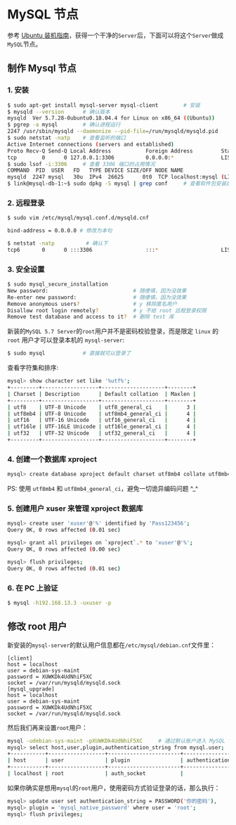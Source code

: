 # MySQL 节点

参考 [Ubuntu 装机指南](https://blog.codekissyoung.com/%E5%88%86%E5%B8%83%E5%BC%8F/UbuntuServer)，获得一个干净的`Server`后，下面可以将这个`Server`做成`MySQL`节点。

## 制作 Mysql 节点

### 1. 安装

```bash
$ sudo apt-get install mysql-server mysql-client        # 安装
$ mysqld --version      # 确认版本
mysqld  Ver 5.7.28-0ubuntu0.18.04.4 for Linux on x86_64 ((Ubuntu))
$ pgrep -a mysql        # 确认进程运行
2247 /usr/sbin/mysqld --daemonize --pid-file=/run/mysqld/mysqld.pid
$ sudo netstat -natp    # 查看监听的端口
Active Internet connections (servers and established)
Proto Recv-Q Send-Q Local Address           Foreign Address         State       PID/Program name
tcp        0      0 127.0.0.1:3306          0.0.0.0:*               LISTEN      2247/mysqld
$ sudo lsof -i:3306     # 查看 3306 端口的占用情况
COMMAND  PID  USER   FD   TYPE DEVICE SIZE/OFF NODE NAME
mysqld  2247 mysql   30u  IPv4  26625      0t0  TCP localhost:mysql (LISTEN)
$ link@mysql-db-1:~$ sudo dpkg -S mysql | grep conf     # 查看软件包安装后的所有文件清单
```

### 2. 远程登录

```bash
$ sudo vim /etc/mysql/mysql.conf.d/mysqld.cnf

bind-address = 0.0.0.0 # 修改为本句

$ netstat -natp          # 确认下
tcp6       0      0 :::3306                 :::*                    LISTEN      -
```

### 3. 安全设置

```bash
$ sudo mysql_secure_installation
New password:                           # 随便填，因为没效果
Re-enter new password:                  # 随便填，因为没效果
Remove anonymous users?                 # y 移除匿名用户
Disallow root login remotely?           # y 不给 root 远程登录权限
Remove test database and access to it?  # 删除 test 库
```

新装的`MySQL 5.7 Server`的`root`用户并不是密码校验登录，而是限定 `linux` 的 `root` 用户才可以登录本机的 `mysql-server`:

```bash
$ sudo mysql            # 直接就可以登录了
```

查看字符集和排序:

```bash
mysql> show character set like '%utf%';
+---------+------------------+--------------------+--------+
| Charset | Description      | Default collation  | Maxlen |
+---------+------------------+--------------------+--------+
| utf8    | UTF-8 Unicode    | utf8_general_ci    |      3 |
| utf8mb4 | UTF-8 Unicode    | utf8mb4_general_ci |      4 |
| utf16   | UTF-16 Unicode   | utf16_general_ci   |      4 |
| utf16le | UTF-16LE Unicode | utf16le_general_ci |      4 |
| utf32   | UTF-32 Unicode   | utf32_general_ci   |      4 |
+---------+------------------+--------------------+--------+
```

### 4. 创建一个数据库 xproject

```bash
mysql> create database xproject default charset utf8mb4 collate utf8mb4_general_ci;
```

PS: 使用 `utf8mb4` 和 `utf8mb4_general_ci`，避免一切诡异编码问题 ^\_^

### 5. 创建用户 xuser 来管理 xproject 数据库

```bash
mysql> create user 'xuser'@'%' identified by 'Pass123456';
Query OK, 0 rows affected (0.01 sec)

mysql> grant all privileges on `xproject`.* to 'xuser'@'%';
Query OK, 0 rows affected (0.00 sec)

mysql> flush privileges;
Query OK, 0 rows affected (0.01 sec)
```

### 6. 在 PC 上验证

```bash
$ mysql -h192.168.13.3 -uxuser -p
```

## 修改 root 用户

新安装的`mysql-server`的默认用户信息都在`/etc/mysql/debian.cnf`文件里：

```mysql
[client]
host = localhost
user = debian-sys-maint
password = XUWKDk4UdNhiF5XC
socket = /var/run/mysqld/mysqld.sock
[mysql_upgrade]
host = localhost
user = debian-sys-maint
password = XUWKDk4UdNhiF5XC
socket = /var/run/mysqld/mysqld.sock
```

然后我们再来设置`root`用户：

```bash
mysql -udebian-sys-maint -pXUWKDk4UdNhiF5XC     # 通过默认账户进入 MySQL
mysql> select host,user,plugin,authentication_string from mysql.user;
+-----------+------------------+-----------------------+------------------------+
| host      | user             | plugin                | authentication_string  |
+-----------+------------------+-----------------------+------------------------+
| localhost | root             | auth_socket           |                        |
```

如果你确实是想用`mysql`的`root`用户，使用密码方式验证登录的话，那么执行：

```bash
mysql> update user set authentication_string = PASSWORD('你的密码'),
mysql> plugin = 'mysql_native_password' where user = 'root';
mysql> flush privileges;
```
